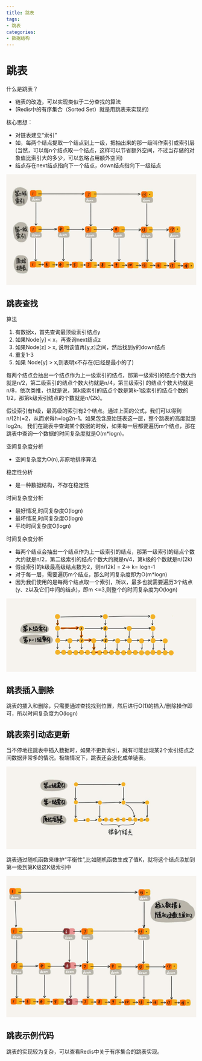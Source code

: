 ```yaml
---
title: 跳表
tags: 
- 跳表
categories: 
- 数据结构
---
```


# 跳表

什么是跳表？
- 链表的改造，可以实现类似于二分查找的算法
- (Redis中的有序集合（Sorted Set）就是用跳表来实现的)

核心思想：
- 对链表建立“索引”
- 如，每两个结点提取一个结点到上一级，把抽出来的那一级叫作索引或索引层(当然，可以每n个结点取一个结点，这样可以节省额外空间，不过当存储的对象值比索引大的多少，可以忽略占用额外空间)
- 结点存在next结点指向下一个结点，down结点指向下一级结点

![跳表](https://raw.githubusercontent.com/FameLsy/Images/master/data/跳表.png)

## 跳表查找

算法
1. 有数据x，首先查询最顶级索引结点y
2. 如果Node[y] < x，再查询next结点z
3. 如果Node[z] > x, 说明该值再[y,z]之间，然后找到y的down结点
4. 重复1-3
5. 如果 Node[y] > x,则表明x不存在(已经是最小的了)

每两个结点会抽出一个结点作为上一级索引的结点，那第一级索引的结点个数大约就是n/2，第二级索引的结点个数大约就是n/4，第三级索引
的结点个数大约就是n/8，依次类推，也就是说，第k级索引的结点个数是第k-1级索引的结点个数的1/2，那第k级索引结点的个数就是n/(2k)。

假设索引有h级，最高级的索引有2个结点。通过上面的公式，我们可以得到n/(2h)=2，从而求得h=log2n-1。如果包含原始链表这一层，整个跳表的高度就是log2n。
我们在跳表中查询某个数据的时候，如果每一层都要遍历m个结点，那在跳表中查询一个数据的时间复杂度就是O(m*logn)。

空间复杂度分析
- 空间复杂度为O(n),非原地排序算法

稳定性分析
- 是一种数据结构，不存在稳定性

时间复杂度分析
- 最好情况,时间复杂度O(logn)
- 最坏情况,时间复杂度O(logn)
- 平均时间复杂度O(logn)

时间复杂度分析
- 每两个结点会抽出一个结点作为上一级索引的结点，那第一级索引的结点个数大约就是n/2，第二级索引的结点个数大约就是n/4，第k级的个数就是n/(2k)
- 假设索引的k级最高级结点数为2，则n/(2k) = 2-> k= logn-1
- 对于每一层，需要遍历m个结点，那么时间复杂度即为O(m*logn)
- 因为我们使用的是每两个结点取一个索引，所以，最多也就需要遍历3个结点(y、z以及它们中间的结点)，即m <=3,则整个的时间复杂度为O(logn)

![跳表2](https://raw.githubusercontent.com/FameLsy/Images/master/data/跳表2.png)

## 跳表插入删除

跳表的插入和删除，只需要通过查找找到位置，然后进行O(1)的插入/删除操作即可，所以时间复杂度为O(logn)

## 跳表索引动态更新

当不停地往跳表中插入数据时，如果不更新索引，就有可能出现某2个索引结点之间数据非常多的情况。极端情况下，跳表还会退化成单链表。

![跳表3](https://raw.githubusercontent.com/FameLsy/Images/master/data/跳表3.png)

跳表通过随机函数来维护“平衡性”,比如随机函数生成了值K，就将这个结点添加到第一级到第K级这K级索引中

![跳表4](https://raw.githubusercontent.com/FameLsy/Images/master/data/跳表4.png)

## 跳表示例代码

跳表的实现较为复杂，可以查看Redis中关于有序集合的跳表实现。